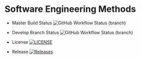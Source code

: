 
# Software Engineering Methods

* Master Build Status ![GitHub Workflow Status (branch)](https://img.shields.io/github/actions/workflow/status/callum-sim/SEMCOURSEWORK/main.yml?branch=master)

* Develop Branch Status ![GitHub Workflow Status (branch)](https://img.shields.io/github/actions/workflow/status/callum-sim/SEMCOURSEWORK/main.yml?branch=develop)

* License [![LICENSE](https://img.shields.io/github/license/callum-sim/SEMCOURSEWORK.svg?style=flat-square)](https://github.com/callum-sim/SEMCOURSEWORK/blob/master/LICENSE)

* Release [![Releases](https://img.shields.io/github/release/callum-sim/SEMCOURSEWORK/all.svg?style=flat-square)](https://github.com/callum-sim/SEMCOURSEWORK/releases)

